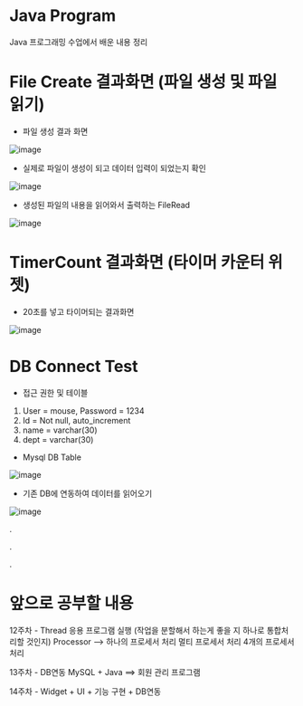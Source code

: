 # Java Program
Java 프로그래밍 수업에서 배운 내용 정리

# File Create 결과화면 (파일 생성 및 파일 읽기)
- 파일 생성 결과 화면

![image](https://user-images.githubusercontent.com/116075431/201553917-a13faeb4-972e-4eb5-9946-be9e1c1ff26f.png)

- 실제로 파일이 생성이 되고 데이터 입력이 되었는지 확인

![image](https://user-images.githubusercontent.com/116075431/201553965-20b938c0-a56a-41a5-8b5b-94f8fe680815.png)


- 생성된 파일의 내용을 읽어와서 출력하는 FileRead

![image](https://user-images.githubusercontent.com/116075431/201554199-e5d318bc-ab1f-43b5-ac49-b410c265e369.png)



# TimerCount 결과화면 (타이머 카운터 위젯)
- 20초를 넣고 타이머되는 결과화면

![image](https://user-images.githubusercontent.com/116075431/201552988-b86dd935-10f2-41fd-9b86-1383278caf49.png)


# DB Connect Test
- 접근 권한 및 테이블
1. User = mouse, Password = 1234
2. Id = Not null, auto_increment
3. name = varchar(30)
4. dept = varchar(30)

- Mysql DB Table

![image](https://user-images.githubusercontent.com/116075431/202949745-41b01eee-fadd-457f-9c99-58a6e7cb60e3.png)


- 기존 DB에 연동하여 데이터를 읽어오기

![image](https://user-images.githubusercontent.com/116075431/202949452-a6b7b845-0cf8-40e1-865e-6f4c5ab41004.png)


.

.

.


# 앞으로 공부할 내용

12주차 - Thread
	응용 프로그램 실행 (작업을 분할해서 하는게 좋을 지 하나로 통합처리할 것인지)
	Processor --> 하나의 프로세서 처리
		      멀티 프로세서 처리
		      4개의 프로세서 처리

13주차 - DB연동
	MySQL + Java ==> 회원 관리 프로그램

14주차 - Widget + UI + 기능 구현 + DB연동
